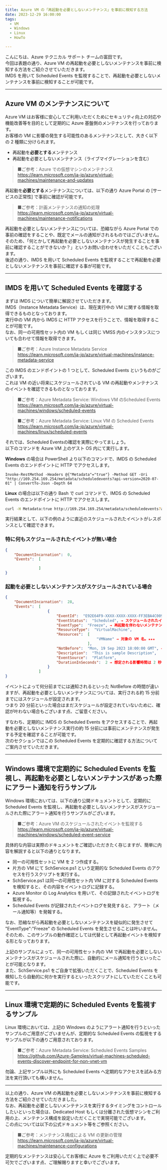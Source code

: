 ```yaml
---
title: Azure VM の「再起動を必要としないメンテナンス」を事前に検知する方法
date: 2023-12-29 16:00:00
tags:
  - VM
  - Windows
  - Linux
  - HowTo

---
```


こんにちは、Azure テクニカル サポート チームの富田です。  
今回は表題の通り、Azure VM の再起動を必要としないメンテナンスを事前に検知する方法をご紹介させていただきます。  
IMDS を用いて Scheduled Events を監視することで、再起動を必要としないメンテナンスを事前に検知することが可能です。  

---
## Azure VM のメンテナンスについて

Azure VM はお客様に安心してご利用いただくためにセキュリティ向上の対応や機能改善等を目的として定期的に Azure 基盤側のメンテナンスを行っております。  
お客様の VM に影響の発生する可能性のあるメンテナンスとして、大きく以下の 2 種類に分けられます。  

- 再起動を**必要とする**メンテナンス
- 再起動を必要としないメンテナンス（ライブマイグレーションを含む）

>■ご参考：Azure での仮想マシンのメンテナンス  
>https://learn.microsoft.com/ja-jp/azure/virtual-machines/maintenance-and-updates

再起動を**必要とする**メンテナンスについては、以下の通り Azure Portal の [サービスの正常性] で事前に確認が可能です。

>■ご参考：計画メンテナンスの通知の処理  
>https://learn.microsoft.com/ja-jp/azure/virtual-machines/maintenance-notifications

再起動を必要としないメンテナンスについては、恐縮ながら Azure Portal での事前の確認をすることや、既定でメールの通知がされるものではございません。  
そのため、「何とかして再起動を必要としないメンテナンスが発生することを事前に確認することができないか？」というお問い合わせをいただくこともございます。  
後述の通り、IMDS を用いて Scheduled Events を監視することで再起動を必要としないメンテナンスを事前に確認する事が可能です。  

---
## IMDS を用いて Scheduled Events を確認する

まずは IMDS について簡単に解説させていただきます。  
IMDS（Instance Metadata Service）は、現在実行中の VM に関する情報を取得できるものとなっております。  
実行中の VM 内から IMDS に HTTP アクセスを行うことで、情報を取得することが可能です。  
なお、同一の可用性セット内の VM もしくは同じ VMSS 内のインスタンスについても合わせて情報を取得できます。

>■ご参考：Azure Instance Metadata Service  
>https://learn.microsoft.com/ja-jp/azure/virtual-machines/instance-metadata-service

この IMDS のエンドポイントの 1 つとして、Scheduled Events というものがございます。  
これは VM の近い将来にスケジュールされている VM の再起動やメンテナンスのイベントを確認できるものとなっております。  

>■ご参考：Azure Metadata Service: Windows VM のScheduled Events  
>https://learn.microsoft.com/ja-jp/azure/virtual-machines/windows/scheduled-events

>■ご参考：Azure Metadata Service: Linux VM の Scheduled Events  
>https://learn.microsoft.com/ja-jp/azure/virtual-machines/linux/scheduled-events

それでは、Scheduled Eventsの確認を実際にやってましょう。  
以下のコマンドを Azure VM 上のゲスト OS 内にて実行します。  


**Windows** の場合は PowerShell より以下のコマンドで、IMDS の Scheduled Events のエンドポイントに HTTP でアクセスします。  

```http
Invoke-RestMethod -Headers @{"Metadata"="true"} -Method GET -Uri "http://169.254.169.254/metadata/scheduledevents?api-version=2020-07-01" | ConvertTo-Json -Depth 64
```

**Linux** の場合は以下の通り Bash で curl コマンドで、IMDS の Scheduled Events のエンドポイントに HTTP でアクセスします。  

```bash
curl -H Metadata:true http://169.254.169.254/metadata/scheduledevents?api-version=2020-07-01
```

実行結果として、以下の例のように直近のスケジュールされたイベントがレスポンスとして確認できます。

### 特に何もスケジュールされたイベントが無い場合

```json
{
    "DocumentIncarnation":  0,
    "Events":  [

               ]
}
```

### 起動を必要としないメンテナンスがスケジュールされている場合

```json
{
    "DocumentIncarnation":  28,
    "Events":  [
                   {
                       "EventId":  "E92E64F9-XXXX-XXXX-XXXX-FF3EBA4C0090",
                       "EventStatus":  "Scheduled", → スケジュールされたイベントがある。★★★
                       "EventType":  "Freeze", → 再起動を伴わないメンテナンスである。★★★
                       "ResourceType":  "VirtualMachine",
                       "Resources":  [
                                         "VMName" → 対象の VM 名。★★★
                                     ],
                       "NotBefore":  "Mon, 19 Sep 2023 18:00:00 GMT", → この時刻以降にメンテナンスが実行される。★★★
                       "Description":  "This is sample Description",
                       "EventSource":  "Platform",
                       "DurationInSeconds":  2 → 想定される影響時間は 2 秒である。★★★
                   }
               ]
}
```

イベントによって何分前までには通知されるといった NotBefore の時間が違いますが、再起動を必要としないメンテナンスについては、実行される約 15 分前までにはスケジュールが設定されます。  
つまり 20 分前といった場合はまだスケジュールが設定されていないために、確認が叶わない場合もございます点、ご留意ください。  

すなわち、定期的に IMDS の Scheduled Events をアクセスすることで、再起動を必要としないメンテナンス実行の約 15 分前には事前にメンテナンスが発生する予定を確認することが可能です。  
次のセクションではこの Scheduled Events を定期的に確認する方法についてご案内させていただきます。  

---
## Windows 環境で定期的に Scheduled Events を監視し、再起動を必要としないメンテナンスがあった際にアラート通知を行うサンプル

Windows 環境においては、以下の通り公開ドキュメントとして、定期的に Scheduled Events を監視し、再起動を必要としないメンテナンスがスケジュールされた際にアラート通知を行うサンプルがございます。  

>■ご参考：Azure VM のスケジュールされたイベントを監視する  
>https://learn.microsoft.com/ja-jp/azure/virtual-machines/windows/scheduled-event-service

具体的な内容は実際のドキュメントをご確認いただきたく存じますが、簡単に内容を解説すると以下の通りとなります。  

- 同一の可用性セットに VM を 2 つ作成する。
- 片方の VM にて SchService.ps1 という定期的な Scheduled Events のアクセスを行うスクリプトを実行する。
- SchService.ps1 は同一の可用性セット内 VM に対する Scheduled Events を検知すると、その内容をイベントログに記録する。
- Azure Monitor の Log Analytics を用いて、その記録されたイベントログを監視する。
- Scheduled Events が記録されたイベントログを発見すると、アラート（メール通知等）を発報する。

なお、恐縮ながら再起動を必要としないメンテナンスを疑似的に発生させて "EventType":"Freeze" の Scheduled Events を発生させることは叶いません。  
そのため、このサンプルの動作確認としては代替として再起動イベントを検知する形となっております。  

上記のサンプルによって、同一の可用性セット内の VM で再起動を必要としないメンテナンスがスケジュールされた際に、自動的にメール通知を行うといったことが可能となります。  
また、SchService.ps1 をご自身で拡張いただくことで、Scheduled Events を検知したら自動的に何かを実行するといったスクリプトにしていただくことも可能です。

---
## Linux 環境で定期的に Scheduled Events を監視するサンプル

Linux 環境においては、上記の Windows のようにアラート通知を行うといったサンプルのご用意がございませんが、定期的な Scheduled Events の監視をするサンプルが以下の通りご用意されております。  

>■ご参考：Azure Metadata Service: Scheduled Events Samples  
>https://github.com/Azure-Samples/virtual-machines-scheduled-events-discover-endpoint-for-non-vnet-vm

勿論、上記サンプル以外にも Scheduled Events へ定期的なアクセスを試みる方法を実行頂いても構いません。  

---

以上の通り、Azure VM の再起動を必要としないメンテナンスを事前に検知する方法をご紹介させていただきました。  
なお、再起動を必要としないメンテナンスを実行するタイミングをコントロールしたいといった場合は、Dedicated Host もしくは分離された仮想マシンをご利用の上、メンテナンス構成を設定いただくことで実現可能でございます。  
この点については以下の公式ドキュメント等をご参照ください。  

>■ご参考：メンテナンス構成による VM の更新の管理  
>https://learn.microsoft.com/ja-jp/azure/virtual-machines/maintenance-configurations

定期的なメンテナンスは安心してお客様に Azure をご利用いただく上で必要不可欠でございます点、ご理解賜りますと幸いでございます。
